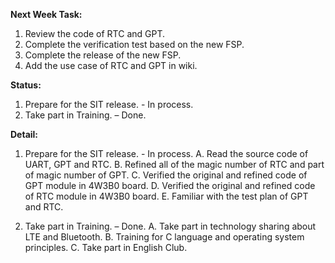 **Next Week Task:**

1. Review the code of RTC and GPT.
2. Complete the verification test based on the new FSP.
3. Complete the release of the new FSP.
4. Add the use case of RTC and GPT in wiki.

**Status:**

1. Prepare for the SIT release. - In process.
2. Take part in Training. – Done.

**Detail:**

1. Prepare for the SIT release. - In process.
	A. Read the source code of UART, GPT and RTC.
	B. Refined all of the magic number of RTC and part of magic number of GPT.
	C. Verified the original and refined code of GPT module in 4W3B0 board.
	D. Verified the original and refined code of RTC module in 4W3B0 board.
	E. Familiar with the test plan of GPT and RTC.

2. Take part in Training. – Done.
	A. Take part in technology sharing about LTE and Bluetooth.
	B. Training for C language and operating system principles.
	C. Take part in English Club.



